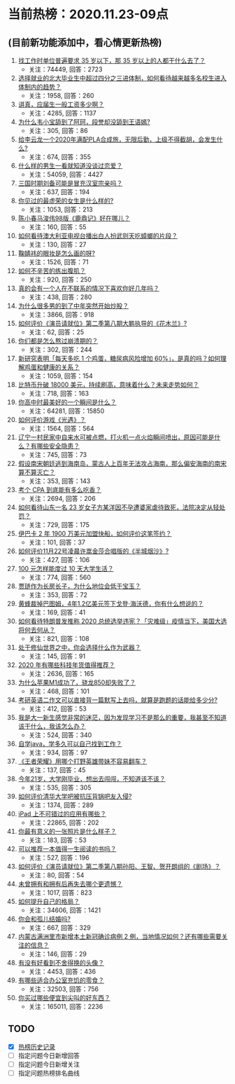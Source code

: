 # 当前热榜：2020.11.23-09点
## (目前新功能添加中，看心情更新热榜)
1. [找工作时单位普遍要求 35 岁以下，那 35 岁以上的人都干什么去了？](https://www.zhihu.com/question/283474944)
    * 关注：74449, 回答：2723
2. [选择就业的北大毕业生中超过四分之三进体制，如何看待越来越多名校生进入体制内的趋势？](https://www.zhihu.com/question/431447590)
    * 关注：1958, 回答：260
3. [讲真，应届生一般工资多少啊？](https://www.zhihu.com/question/58570383)
    * 关注：4285, 回答：1137
4. [为什么韦小宝舔到了阿珂，段誉却没舔到王语嫣?](https://www.zhihu.com/question/430794863)
    * 关注：305, 回答：86
5. [给李云龙一个2020年满配PLA合成旅，无限后勤，上级不得截胡，会发生什么?](https://www.zhihu.com/question/424566441)
    * 关注：674, 回答：355
6. [什么样的男生一看就知道没谈过恋爱？](https://www.zhihu.com/question/310431658)
    * 关注：54059, 回答：4427
7. [三国时期刘备可能是冒充汉室宗亲吗？](https://www.zhihu.com/question/352867610)
    * 关注：637, 回答：194
8. [你见过的最虚荣的女生是什么样的?](https://www.zhihu.com/question/281686765)
    * 关注：1053, 回答：213
9. [陈小春马浚伟98版《鹿鼎记》好在哪儿？](https://www.zhihu.com/question/430791875)
    * 关注：160, 回答：55
10. [如何看待澳大利亚电视台播出白人扮武则天吃蟑螂的片段？](https://www.zhihu.com/question/431455556)
    * 关注：130, 回答：27
11. [鞠婧祎的眼妆是怎么画的呀?](https://www.zhihu.com/question/303394696)
    * 关注：1526, 回答：71
12. [如何不辛苦的练出腹肌？](https://www.zhihu.com/question/357598718)
    * 关注：920, 回答：250
13. [真的会有一个人在不联系的情况下喜欢你好几年吗？](https://www.zhihu.com/question/430821316)
    * 关注：438, 回答：280
14. [为什么很多男的到了中年突然开始炒股？](https://www.zhihu.com/question/419997323)
    * 关注：3866, 回答：918
15. [如何评价《演员请就位》第二季第八期大鹏执导的《花木兰》?](https://www.zhihu.com/question/431387084)
    * 关注：62, 回答：25
16. [你们都是怎么熬过崩溃期的？](https://www.zhihu.com/question/428104894)
    * 关注：302, 回答：244
17. [新研究表明「每天多吃 1 个鸡蛋，糖尿病风险增加 60%」，是真的吗？如何理解鸡蛋和健康的关系？](https://www.zhihu.com/question/431395279)
    * 关注：1059, 回答：154
18. [比特币升破 18000 美元，持续刷高，意味着什么？未来走势如何？](https://www.zhihu.com/question/430820641)
    * 关注：718, 回答：163
19. [你高中时最美好的一个瞬间是什么？](https://www.zhihu.com/question/57230324)
    * 关注：64281, 回答：15850
20. [如何评价游戏《光遇》？](https://www.zhihu.com/question/333719030)
    * 关注：1564, 回答：564
21. [辽宁一村民家中自来水可被点燃，打火机一点火焰瞬间喷出，原因可能是什么？有哪些安全隐患？](https://www.zhihu.com/question/431438948)
    * 关注：745, 回答：73
22. [假设南宋朝廷逃到海南岛，蒙古人上百年无法攻占海南，那么偏安海南的南宋算不算灭亡？](https://www.zhihu.com/question/425094947)
    * 关注：353, 回答：143
23. [考个 CPA 到底能有多么吃香？](https://www.zhihu.com/question/335343858)
    * 关注：2694, 回答：206
24. [如何看待山东一名  23  岁女子方某洋因不孕遭婆家虐待致死，法院决定从轻处罚？](https://www.zhihu.com/question/430694281)
    * 关注：729, 回答：175
25. [伊巴卡 2 年 1900 万美元加盟快船，如何评价这笔签约？](https://www.zhihu.com/question/431446173)
    * 关注：101, 回答：37
26. [如何评价11月22号凌晨许嵩金莎合唱版的《半城烟沙》?](https://www.zhihu.com/question/431271429)
    * 关注：427, 回答：106
27. [100 元怎样能度过 10 天大学生活？](https://www.zhihu.com/question/428564445)
    * 关注：774, 回答：560
28. [贾琏作为长房长子，为什么地位会低于宝玉？](https://www.zhihu.com/question/39932343)
    * 关注：353, 回答：72
29. [黄蜂裁掉巴图姆，4年1.2亿美元签下戈登·海沃德，你有什么想说的？](https://www.zhihu.com/question/431410309)
    * 关注：169, 回答：41
30. [如何看待特朗普发推称 2020 总统选举违宪？「灾难级」疫情当下，美国大选将何去何从？](https://www.zhihu.com/question/430490567)
    * 关注：821, 回答：108
31. [处于修仙世界之中，你会选择什么作为武器？](https://www.zhihu.com/question/417781507)
    * 关注：145, 回答：91
32. [2020 年有哪些科技年货值得推荐？](https://www.zhihu.com/question/364278501)
    * 关注：2636, 回答：165
33. [为什么苹果M1成功了，骁龙850却失败了？](https://www.zhihu.com/question/430914061)
    * 关注：468, 回答：101
34. [考研英语二作文可以直接背一篇默写上去吗，就算是跑题的话能给多少分?](https://www.zhihu.com/question/427204513)
    * 关注：412, 回答：53
35. [我是大一新生感觉非常的迷茫，因为发现学习不是那么的重要，我甚至不知道该干什么，我该怎么办？](https://www.zhihu.com/question/426543833)
    * 关注：524, 回答：340
36. [自学java，学多久可以自己找到工作？](https://www.zhihu.com/question/267403723)
    * 关注：934, 回答：97
37. [《王者荣耀》用哪个打野英雄带妹不容易翻车？](https://www.zhihu.com/question/422028589)
    * 关注：137, 回答：45
38. [今年21岁，大学刚毕业，想出去闯闯，不知道该不该？](https://www.zhihu.com/question/295805911)
    * 关注：535, 回答：305
39. [如何评价清华大学吧被抗压背锅吧友入侵?](https://www.zhihu.com/question/431287272)
    * 关注：1374, 回答：289
40. [iPad 上不可错过的应用有哪些？](https://www.zhihu.com/question/19671759)
    * 关注：22865, 回答：202
41. [你最有意义的一张照片是什么样子？](https://www.zhihu.com/question/406800957)
    * 关注：183, 回答：53
42. [可以推荐一本值得一生阅读的书吗？](https://www.zhihu.com/question/427993034)
    * 关注：527, 回答：196
43. [如何评价《演员请就位》第二季第八期孙阳、王智、贺开朗组的《剧场》？](https://www.zhihu.com/question/431370999)
    * 关注：80, 回答：54
44. [未曾拥有和拥有后再失去哪个更遗憾？](https://www.zhihu.com/question/425036508)
    * 关注：1017, 回答：823
45. [如何提升自己的格局？](https://www.zhihu.com/question/28213398)
    * 关注：34606, 回答：1421
46. [你会和孤儿结婚吗?](https://www.zhihu.com/question/296291274)
    * 关注：667, 回答：329
47. [内蒙古满洲里市新增本土新冠确诊病例 2 例，当地情况如何？还有哪些需要关注的信息？](https://www.zhihu.com/question/431332992)
    * 关注：146, 回答：29
48. [有没有好看到不舍得换的头像？](https://www.zhihu.com/question/368799434)
    * 关注：4453, 回答：436
49. [有哪些适合办公室充饥的零食？](https://www.zhihu.com/question/36293290)
    * 关注：32503, 回答：756
50. [你买过哪些便宜到尖叫的好东西？](https://www.zhihu.com/question/337047368)
    * 关注：165011, 回答：2236
## TODO
* [x] [热榜历史记录](hot_history/AllHot.md)
* [ ] 指定问题今日新增回答
* [ ] 指定问题今日新增关注
* [ ] 指定问题热榜排名曲线
